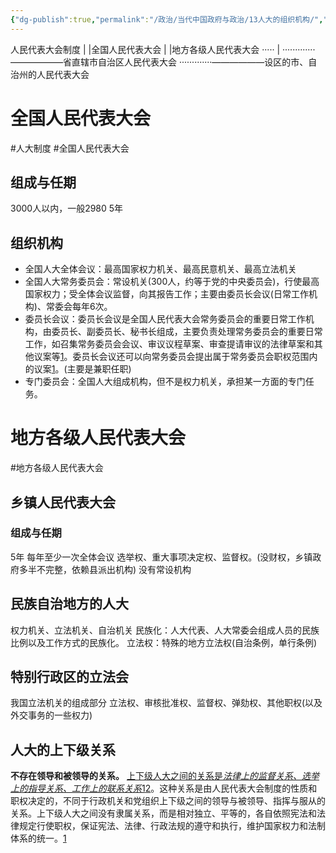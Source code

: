 ```yaml
---
{"dg-publish":true,"permalink":"/政治/当代中国政府与政治/13人大的组织机构/","dgPassFrontmatter":true}
---
```


人民代表大会制度
|
|全国人民代表大会
|
|地方各级人民代表大会
·····        |
·············——————省直辖市自治区人民代表大会
·············——————设区的市、自治州的人民代表大会
# 全国人民代表大会
#人大制度 #全国人民代表大会 
## 组成与任期
3000人以内，一般2980
5年
## 组织机构
- 全国人大全体会议：最高国家权力机关、最高民意机关、最高立法机关
- 全国人大常务委员会：常设机关(300人，约等于党的中央委员会)，行使最高国家权力；受全体会议监督，向其报告工作；主要由委员长会议(日常工作机构)、常委会每年6次。
- 委员长会议：委员长会议是全国人民代表大会常务委员会的重要日常工作机构，由委员长、副委员长、秘书长组成，主要负责处理常务委员会的重要日常工作，如召集常务委员会会议、审议议程草案、审查提请审议的法律草案和其他议案等[1](https://baike.baidu.com/item/%E4%B8%AD%E5%8D%8E%E4%BA%BA%E6%B0%91%E5%85%B1%E5%92%8C%E5%9B%BD%E5%85%A8%E5%9B%BD%E4%BA%BA%E6%B0%91%E4%BB%A3%E8%A1%A8%E5%A4%A7%E4%BC%9A%E5%B8%B8%E5%8A%A1%E5%A7%94%E5%91%98%E4%BC%9A/5694500)。委员长会议还可以向常务委员会提出属于常务委员会职权范围内的议案[1](https://baike.baidu.com/item/%E4%B8%AD%E5%8D%8E%E4%BA%BA%E6%B0%91%E5%85%B1%E5%92%8C%E5%9B%BD%E5%85%A8%E5%9B%BD%E4%BA%BA%E6%B0%91%E4%BB%A3%E8%A1%A8%E5%A4%A7%E4%BC%9A%E5%B8%B8%E5%8A%A1%E5%A7%94%E5%91%98%E4%BC%9A/5694500)。(主要是兼职任职)
- 专门委员会：全国人大组成机构，但不是权力机关，承担某一方面的专门任务。
# 地方各级人民代表大会
#地方各级人民代表大会
## 乡镇人民代表大会
### 组成与任期
5年
每年至少一次全体会议
选举权、重大事项决定权、监督权。(没财权，乡镇政府多半不完整，依赖县派出机构)
没有常设机构
## 民族自治地方的人大
权力机关、立法机关、自治机关
民族化：人大代表、人大常委会组成人员的民族比例以及工作方式的民族化。
立法权：特殊的地方立法权(自治条例，单行条例)
## 特别行政区的立法会
我国立法机关的组成部分
立法权、审核批准权、监督权、弹劾权、其他职权(以及外交事务的一些权力)
## 人大的上下级关系
**不存在领导和被领导的关系。**
[上下级人大之间的关系是*法律上的监督关系、选举上的指导关系、工作上的联系关系*](https://m.hdrd.gov.cn/cn/nd.jsp?id=6115)[1](https://m.hdrd.gov.cn/cn/nd.jsp?id=6115)[2](https://zhidao.baidu.com/question/201722769.html)。这种关系是由人民代表大会制度的性质和职权决定的，不同于行政机关和党组织上下级之间的领导与被领导、指挥与服从的关系。上下级人大之间没有隶属关系，而是相对独立、平等的，各自依照宪法和法律规定行使职权，保证宪法、法律、行政法规的遵守和执行，维护国家权力和法制体系的统一。[1](https://m.hdrd.gov.cn/cn/nd.jsp?id=6115)